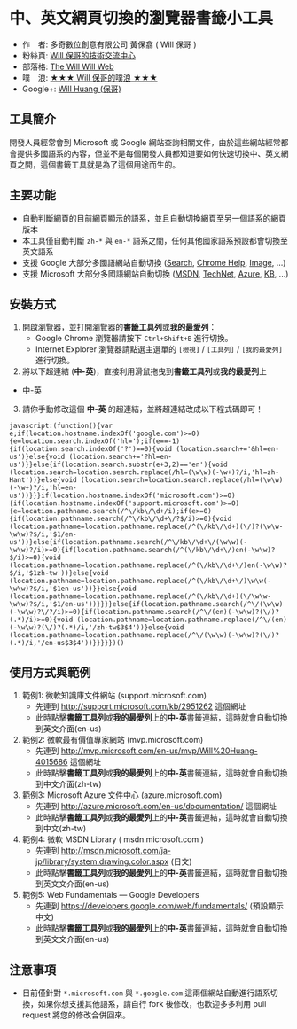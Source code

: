 中、英文網頁切換的瀏覽器書籤小工具
==============================

* 作　者: 多奇數位創意有限公司 黃保翕 ( Will 保哥 )
* 粉絲頁: [Will 保哥的技術交流中心](https://www.facebook.com/will.fans)
* 部落格: [The Will Will Web](http://blog.miniasp.com/)
* 噗　浪: [★★★ Will 保哥的噗浪 ★★★](http://www.plurk.com/willh/invite)
* Google+: [Will Huang (保哥)](https://plus.google.com/+WillHuang)

工具簡介
--------

開發人員經常會到 Microsoft 或 Google 網站查詢相關文件，由於這些網站經常都會提供多國語系的內容，但並不是每個開發人員都知道要如何快速切換中、英文網頁之間，這個書籤工具就是為了這個用途而生的。

主要功能
--------

* 自動判斷網頁的目前網頁顯示的語系，並且自動切換網頁至另一個語系的網頁版本
* 本工具僅自動判斷 ``zh-*`` 與 ``en-*`` 語系之間，任何其他國家語系預設都會切換至英文語系
* 支援 Google 大部分多國語網站自動切換 ([Search](http://www.google.com), [Chrome Help](https://support.google.com/chrome/), [Image](https://images.google.com/), ...)
* 支援 Microsoft 大部分多國語網站自動切換 ([MSDN](http://msdn.microsoft.com/), [TechNet](http://technet.microsoft.com/), [Azure](http://azure.microsoft.com), [KB](http://support.microsoft.com/), ...)


安裝方式
--------

1. 開啟瀏覽器，並打開瀏覽器的**書籤工具列**或**我的最愛列**：
	* Google Chrome 瀏覽器請按下 ``Ctrl+Shift+B`` 進行切換。
	* Internet Explorer 瀏覽器請點選主選單的 ``[檢視]`` / ``[工具列]`` / ``[我的最愛列]`` 進行切換。   
2. 將以下超連結 (**中-英**)，直接利用滑鼠拖曳到**書籤工具列**或**我的最愛列**上
  * [中-英](https://www.facebook.com/will.fans)
3. 請你手動修改這個 **中-英** 的超連結，並將超連結改成以下程式碼即可！

  ```
  javascript:(function(){var e;if(location.hostname.indexOf('google.com')>=0){e=location.search.indexOf('hl=');if(e==-1){if(location.search.indexOf('?')==0){void (location.search+='&hl=en-us')}else{void (location.search+='?hl=en-us')}}else{if(location.search.substr(e+3,2)=='en'){void (location.search=location.search.replace(/hl=(\w\w)(-\w+)?/i,'hl=zh-Hant'))}else{void (location.search=location.search.replace(/hl=(\w\w)(-\w+)?/i,'hl=en-us'))}}}if(location.hostname.indexOf('microsoft.com')>=0){if(location.hostname.indexOf('support.microsoft.com')>=0){e=location.pathname.search(/^\/kb\/\d+/i);if(e>=0){if(location.pathname.search(/^\/kb\/\d+\/?$/i)>=0){void (location.pathname=location.pathname.replace(/^(\/kb\/\d+)(\/)?(\w\w-\w\w)?$/i,'$1/en-us'))}else{if(location.pathname.search(/^\/kb\/\d+\/(\w\w)(-\w\w)?/i)>=0){if(location.pathname.search(/^(\/kb\/\d+\/)en(-\w\w)?$/i)>=0){void (location.pathname=location.pathname.replace(/^(\/kb\/\d+\/)en(-\w\w)?$/i,'$1zh-tw'))}else{void (location.pathname=location.pathname.replace(/^(\/kb\/\d+\/)\w\w(-\w\w)?$/i,'$1en-us'))}}else{void (location.pathname=location.pathname.replace(/^(\/kb\/\d+)(\/\w\w-\w\w)?$/i,'$1/en-us'))}}}}else{if(location.pathname.search(/^\/(\w\w)(-\w\w)?\/?/i)>=0){if(location.pathname.search(/^\/(en)(-\w\w)?(\/)?(.*)/i)>=0){void (location.pathname=location.pathname.replace(/^\/(en)(-\w\w)?(\/)?(.*)/i,'/zh-tw$3$4'))}else{void (location.pathname=location.pathname.replace(/^\/(\w\w)(-\w\w)?(\/)?(.*)/i,'/en-us$3$4'))}}}}})()
  ```

使用方式與範例
-------------

1. 範例1: 微軟知識庫文件網站 (support.microsoft.com)
	* 先連到 http://support.microsoft.com/kb/2951262 這個網址
	* 此時點擊**書籤工具列**或**我的最愛列**上的**中-英**書籤連結，這時就會自動切換到英文介面(en-us)
2. 範例2: 微軟最有價值專家網站 (mvp.microsoft.com)
	* 先連到 http://mvp.microsoft.com/en-us/mvp/Will%20Huang-4015686 這個網址
	* 此時點擊**書籤工具列**或**我的最愛列**上的**中-英**書籤連結，這時就會自動切換到中文介面(zh-tw)
3. 範例3: Microsoft Azure 文件中心 (azure.microsoft.com)
	* 先連到 http://azure.microsoft.com/en-us/documentation/ 這個網址
	* 此時點擊**書籤工具列**或**我的最愛列**上的**中-英**書籤連結，這時就會自動切換到中文(zh-tw)
4. 範例4: 微軟 MSDN Library ( msdn.microsoft.com )
	* 先連到 http://msdn.microsoft.com/ja-jp/library/system.drawing.color.aspx (日文)
	* 此時點擊**書籤工具列**或**我的最愛列**上的**中-英**書籤連結，這時就會自動切換到英文文介面(en-us)
5. 範例5: Web Fundamentals — Google Developers
	* 先連到 https://developers.google.com/web/fundamentals/ (預設顯示中文)
	* 此時點擊**書籤工具列**或**我的最愛列**上的**中-英**書籤連結，這時就會自動切換到英文文介面(en-us)

注意事項
--------

* 目前僅針對 ``*.microsoft.com`` 與 ``*.google.com`` 這兩個網站自動進行語系切換，如果你想支援其他語系，請自行 fork 後修改，也歡迎多多利用 pull request 將您的修改合併回來。
